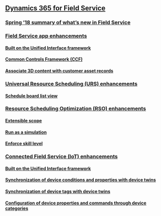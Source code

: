 ## [Dynamics 365 for Field Service](dynamics-365-for-field-service/index.md)
### [Spring ’18 summary of what’s new in Field Service](dynamics-365-for-field-service/spring-18-summary-of-what-s-new-in-field-service.md)
### [Field Service app enhancements](dynamics-365-for-field-service/field-service-app-enhancements/index.md)
#### [Built on the Unified Interface framework](dynamics-365-for-field-service/field-service-app-enhancements/built-on-the-unified-interface-framework.md)
#### [Common Controls Framework (CCF)](dynamics-365-for-field-service/field-service-app-enhancements/common-controls-framework-ccf.md)
#### [Associate 3D content with customer asset records](dynamics-365-for-field-service/field-service-app-enhancements/associate-3d-content-with-customer-asset-records.md)
### [Universal Resource Scheduling (URS) enhancements](dynamics-365-for-field-service/universal-resource-scheduling-urs-enhancements/index.md)
#### [Schedule board list view](dynamics-365-for-field-service/universal-resource-scheduling-urs-enhancements/schedule-board-list-view.md)
### [Resource Scheduling Optimization (RSO) enhancements](dynamics-365-for-field-service/resource-scheduling-optimization-rso-enhancements/index.md)
#### [Extensible scope](dynamics-365-for-field-service/resource-scheduling-optimization-rso-enhancements/extensible-scope.md)
#### [Run as a simulation](dynamics-365-for-field-service/resource-scheduling-optimization-rso-enhancements/run-as-a-simulation.md)
#### [Enforce skill level](dynamics-365-for-field-service/resource-scheduling-optimization-rso-enhancements/enforce-skill-level.md)
### [Connected Field Service (IoT) enhancements](dynamics-365-for-field-service/connected-field-service-iot-enhancements/index.md)
#### [Built on the Unified Interface framework](dynamics-365-for-field-service/connected-field-service-iot-enhancements/built-on-the-unified-interface-framework.md)
#### [Synchronization of device conditions and properties with device twins](dynamics-365-for-field-service/connected-field-service-iot-enhancements/synchronization-of-device-conditions-and-properties-with-device-twins.md)
#### [Synchronization of device tags with device twins](dynamics-365-for-field-service/connected-field-service-iot-enhancements/synchronization-of-device-tags-with-device-twins.md)
#### [Configuration of device properties and commands through device categories](dynamics-365-for-field-service/connected-field-service-iot-enhancements/configuration-of-device-properties-and-commands-through-device-categories.md)
